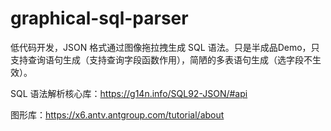 # graphical-sql-parser
低代码开发，JSON 格式通过图像拖拉拽生成 SQL 语法。只是半成品Demo，只支持查询语句生成（支持查询字段函数作用），简陋的多表语句生成（选字段不生效）。

SQL 语法解析核心库：https://g14n.info/SQL92-JSON/#api

图形库：https://x6.antv.antgroup.com/tutorial/about

